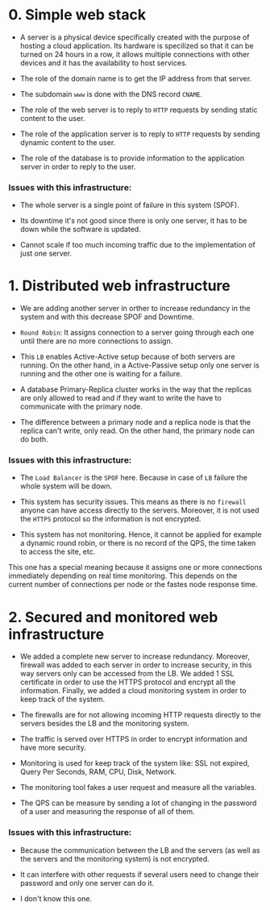 # 0. Simple web stack

* A server is a physical device specifically created with the purpose of hosting a cloud application. Its hardware is specilized so that it can be turned on 24 hours in a row, it allows multiple connections with other devices and it has the availability to host services.

* The role of the domain name is to get the IP address from that server.

* The subdomain `www` is done with the DNS record `CNAME`.

* The role of the web server is to reply to `HTTP` requests by sending static content to the user.

* The role of the application server is to reply to `HTTP` requests by sending dynamic content to the user.

* The role of the database is to provide information to the application server in order to reply to the user.

### Issues with this infrastructure:

* The whole server is a single point of failure in this system (SPOF).

* Its downtime it's not good since there is only one server, it has to be down while the software is updated.

* Cannot scale if too much incoming traffic due to the implementation of just one server.

# 1. Distributed web infrastructure

* We are adding another server in orther to increase redundancy in the system and with this decrease SPOF and Downtime.

* `Round Robin`: It assigns connection to a server going through each one until there are no more connections to assign.

* This `LB` enables Active-Active setup because of both servers are running. On the other hand, in a Active-Passive setup only one server is running and the other one is waiting for a failure.

* A database Primary-Replica cluster works in the way that the replicas are only allowed to read and if they want to write the have to communicate with the primary node.

* The difference between a primary node and a replica node is that the replica can't write, only read. On the other hand, the primary node can do both.

### Issues with this infrastructure:

* The `Load Balancer` is the `SPOF` here. Because in case of `LB` failure the whole system will be down.

* This system has security issues. This means as there is no `firewall` anyone can have access directly to the servers. Moreover, it is not used the `HTTPS` protocol so the information is not encrypted.

* This system has not monitoring. Hence, it cannot be applied for example a dynamic round robin, or there is no record of the QPS, the time taken to access the site, etc.


This one has a special meaning because it assigns one or more connections immediately depending on real time monitoring. This depends on the current number of connections per node or the fastes node response time.

# 2. Secured and monitored web infrastructure

* We added a complete new server to increase redundancy. Moreover, firewall was added to each server in order to increase security, in this way servers only can be accessed from the LB. We added 1 SSL certificate in order to use the HTTPS protocol and encrypt all the information. Finally, we added a cloud monitoring system in order to keep track of the system.

* The firewalls are for not allowing incoming HTTP requests directly to the servers besides the LB and the monitoring system.

* The traffic is served over HTTPS in order to encrypt information and have more security.

* Monitoring is used for keep track of the system like: SSL not expired, Query Per Seconds, RAM, CPU, Disk, Network.

* The monitoring tool fakes a user request and measure all the variables.

* The QPS can be measure by sending a lot of changing in the password of a user and measuring the response of all of them.

### Issues with this infrastructure:

* Because the communication between the LB and the servers (as well as the servers and the monitoring system) is not encrypted.

* It can interfere with other requests if several users need to change their password and only one server can do it.

* I don't know this one.
